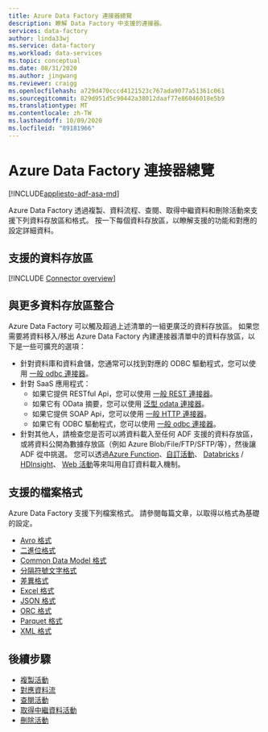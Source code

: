 ```yaml
---
title: Azure Data Factory 連接器總覽
description: 瞭解 Data Factory 中支援的連接器。
services: data-factory
author: linda33wj
ms.service: data-factory
ms.workload: data-services
ms.topic: conceptual
ms.date: 08/31/2020
ms.author: jingwang
ms.reviewer: craigg
ms.openlocfilehash: a729d470cccd4121523c767ada9077a51361c061
ms.sourcegitcommit: 829d951d5c90442a38012daaf77e86046018e5b9
ms.translationtype: MT
ms.contentlocale: zh-TW
ms.lasthandoff: 10/09/2020
ms.locfileid: "89181966"
---
```

# <a name="azure-data-factory-connector-overview"></a>Azure Data Factory 連接器總覽

[!INCLUDE[appliesto-adf-asa-md](includes/appliesto-adf-asa-md.md)]

Azure Data Factory 透過複製、資料流程、查閱、取得中繼資料和刪除活動來支援下列資料存放區和格式。 按一下每個資料存放區，以瞭解支援的功能和對應的設定詳細資料。

## <a name="supported-data-stores"></a>支援的資料存放區

[!INCLUDE [Connector overview](../../includes/data-factory-v2-connector-overview.md)]

## <a name="integrate-with-more-data-stores"></a>與更多資料存放區整合

Azure Data Factory 可以觸及超過上述清單的一組更廣泛的資料存放區。 如果您需要將資料移入/移出 Azure Data Factory 內建連接器清單中的資料存放區，以下是一些可擴充的選項：
- 針對資料庫和資料倉儲，您通常可以找到對應的 ODBC 驅動程式，您可以使用 [一般 odbc 連接器](connector-odbc.md)。
- 針對 SaaS 應用程式：
    - 如果它提供 RESTful Api，您可以使用 [一般 REST 連接器](connector-rest.md)。
    - 如果它有 OData 摘要，您可以使用 [泛型 odata 連接器](connector-odata.md)。
    - 如果它提供 SOAP Api，您可以使用 [一般 HTTP 連接器](connector-http.md)。
    - 如果它有 ODBC 驅動程式，您可以使用 [一般 odbc 連接器](connector-odbc.md)。
- 針對其他人，請檢查您是否可以將資料載入至任何 ADF 支援的資料存放區，或將資料公開為數據存放區（例如 Azure Blob/File/FTP/SFTP/等），然後讓 ADF 從中挑選。 您可以透過[Azure Function](control-flow-azure-function-activity.md)、[自訂活動](transform-data-using-dotnet-custom-activity.md)、 [Databricks](transform-data-databricks-notebook.md) / [HDInsight](transform-data-using-hadoop-hive.md)、 [Web 活動](control-flow-web-activity.md)等來叫用自訂資料載入機制。

## <a name="supported-file-formats"></a>支援的檔案格式

Azure Data Factory 支援下列檔案格式。 請參閱每篇文章，以取得以格式為基礎的設定。

- [Avro 格式](format-avro.md)
- [二進位格式](format-binary.md)
- [Common Data Model 格式](format-common-data-model.md)
- [分隔符號文字格式](format-delimited-text.md)
- [差異格式](format-delta.md)
- [Excel 格式](format-excel.md)
- [JSON 格式](format-json.md)
- [ORC 格式](format-orc.md)
- [Parquet 格式](format-parquet.md)
- [XML 格式](format-xml.md)

## <a name="next-steps"></a>後續步驟

- [複製活動](copy-activity-overview.md)
- [對應資料流](concepts-data-flow-overview.md)
- [查閱活動](control-flow-lookup-activity.md)
- [取得中繼資料活動](control-flow-get-metadata-activity.md)
- [刪除活動](delete-activity.md)
